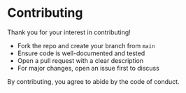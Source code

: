 # Contributing

Thank you for your interest in contributing!

- Fork the repo and create your branch from `main`
- Ensure code is well-documented and tested
- Open a pull request with a clear description
- For major changes, open an issue first to discuss

By contributing, you agree to abide by the code of conduct.
